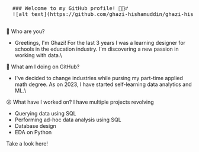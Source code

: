 <pre>
  ### Welcome to my GitHub profile! 🙋🏽‍♂️
  ![alt text](https://github.com/ghazi-hishamuddin/ghazi-hishamuddin/assets/142828521/fdc54748-068a-47a7-92d1-afae9ea455ba)

</pre>

👋 Who are you?
+ Greetings, I'm Ghazi! For the last 3 years I was a learning designer for schools in the education industry. I'm discovering a new passion in working with data.\

🤔 What am I doing on GitHub?
+ I've decided to change industries while pursing my part-time applied math degree. As on 2023, I have started self-learning data analytics and ML.\

😮 What have I worked on?
I have multiple projects revolving
+ Querying data using SQL
+ Performing ad-hoc data analysis using SQL
+ Database design
+ EDA on Python

Take a look here! <br />
